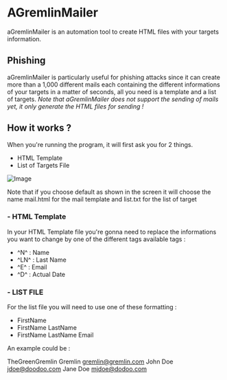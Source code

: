 # AGremlinMailer
aGremlinMailer is an automation tool to create HTML files with your targets information.



<h2>Phishing</h2>
aGremlinMailer is particularly useful for phishing attacks since it can create more than a 1,000 different mails each containing the different informations of your targets in a matter of seconds, all you need is a template and a list of targets. <i>Note that aGremlinMailer does not support the sending of mails yet, it only generate the HTML files for sending !</i>

<h2>How it works ?</h2>
When you're running the program, it will first ask you for 2 things.

- HTML Template
- List of Targets File

![Image](https://i.imgur.com/W3AyG8K.png)

Note that if you choose default as shown in the screen it will choose the name mail.html for the mail template and list.txt for the list of target


<h3>- HTML Template</h3>
In your HTML Template file you're gonna need to replace the informations you want to change by one of the different tags available tags :

- ^N^ : Name
- ^LN^ : Last Name
- ^E^ : Email
- ^D^ : Actual Date

<h3>- LIST FILE</h3>
For the list file you will need to use one of these formatting :

- FirstName
- FirstName LastName
- FirstName LastName Email

An example could be :

TheGreenGremlin Gremlin gremlin@gremlin.com
John Doe jdoe@doodoo.com
Jane Doe mjdoe@dodoo.com

